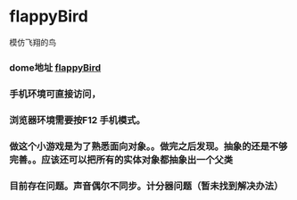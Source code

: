 # flappyBird
模仿飞翔的鸟

### dome地址 [flappyBird]("https://www.fangxu.vip/work/flappyBird/index.html")
### 手机环境可直接访问，
### 浏览器环境需要按F12 手机模式。
### 做这个小游戏是为了熟悉面向对象。。做完之后发现。抽象的还是不够完善。。应该还可以把所有的实体对象都抽象出一个父类
### 目前存在问题。声音偶尔不同步。计分器问题（暂未找到解决办法）